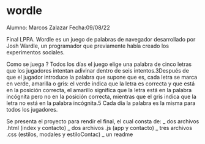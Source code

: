 # wordle
Alumno: Marcos Zalazar
Fecha:09/08/22 

Final LPPA.
Wordle es un juego de palabras de navegador desarrollado por Josh Wardle, un programador que previamente había creado los experimentos sociales.

Como se juega ?
Todos los días el juego elige una palabra de cinco letras que los jugadores intentan adivinar dentro de seis intentos.3​ Después de que el jugador introduce la palabra 
que supone que es, cada letra se marca en verde, amarilla o gris: el verde indica que la letra es correcta y que está en la posición correcta, el amarillo significa que 
la letra está en la palabra incógnita pero no en la posición correcta, mientras que el gris indica que la letra no está en la palabra incógnita.5​ Cada día la palabra es 
la misma para todos los jugadores.

Se presenta el proyecto para rendir el final, el cual consta de:
_ dos archivos .html (index y contacto)
_ dos archivos .js (app y contacto)
_ tres archivos .css (estilos, modales y estiloContac)
_ un readme

